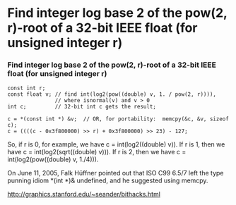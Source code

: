 # Find integer log base 2 of the pow(2, r)-root of a 32-bit IEEE float  (for unsigned integer r)

### Find integer log base 2 of the pow(2, r)-root of a 32-bit IEEE float  (for unsigned integer r)



```
const int r;
const float v; // find int(log2(pow((double) v, 1. / pow(2, r)))), 
               // where isnormal(v) and v > 0
int c;         // 32-bit int c gets the result;

c = *(const int *) &v;  // OR, for portability:  memcpy(&c, &v, sizeof c);
c = ((((c - 0x3f800000) >> r) + 0x3f800000) >> 23) - 127;
```

So, if r is 0, for example, we have c = int(log2((double) v)).   If r is 1, then we have c = int(log2(sqrt((double) v))). If r is 2, then we have c = int(log2(pow((double) v, 1./4))).

On June 11, 2005, Falk Hüffner pointed out that  ISO C99 6.5/7 left the type punning idiom *(int *)& undefined, and he suggested using memcpy. 

http://graphics.stanford.edu/~seander/bithacks.html